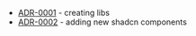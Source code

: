 <!-- adrlog -->

- [ADR-0001](0001-creating-libs.md) - creating libs
- [ADR-0002](0002-adding-new-shadcn-components.md) - adding new shadcn
  components

<!-- adrlogstop -->
